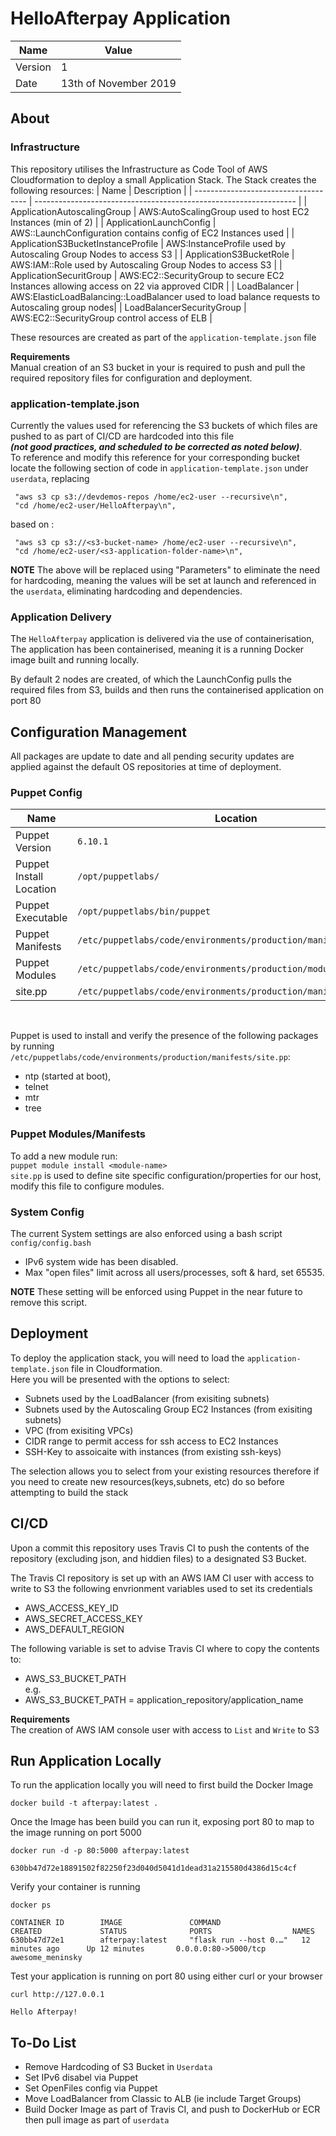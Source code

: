 # HelloAfterpay Application 


| Name       | Value        | 
| ---------- | ------------ | 
| Version    | 1            |
| Date       | 13th of November 2019           |

## About 

### Infrastructure
This repository utilises the Infrastructure as Code Tool of AWS Cloudformation to deploy a small Application Stack.
The Stack creates the following resources:
| Name                                 | Description                                                       | 
| ------------------------------------ | ----------------------------------------------------------------- | 
| ApplicationAutoscalingGroup          | AWS:AutoScalingGroup used to host EC2 Instances (min of 2)        | 
| ApplicationLaunchConfig              | AWS::LaunchConfiguration contains config of EC2 Instances used    | 
| ApplicationS3BucketInstanceProfile   | AWS:InstanceProfile used by Autoscaling Group Nodes to access S3  |
| ApplicationS3BucketRole              | AWS:IAM::Role used by Autoscaling Group Nodes to access S3        |
| ApplicationSecuritGroup              | AWS:EC2::SecurityGroup to secure EC2 Instances allowing access on 22 via approved CIDR |
| LoadBalancer                         | AWS:ElasticLoadBalancing::LoadBalancer used to load balance requests to Autoscaling group nodes|
| LoadBalancerSecurityGroup            | AWS:EC2::SecurityGroup control access of ELB                      |

These resources are created as part of the `application-template.json` file

**Requirements** <br>
Manual creation of an S3 bucket in your is required to push and pull the required repository files for 
configuration and deployment. 

### application-template.json
Currently the values used for referencing the S3 buckets of which files are pushed to as part of CI/CD are hardcoded into this file  
***(not good practices, and scheduled to be corrected as noted below)***. <br>
To reference and modify this reference for your corresponding bucket locate the following section of code in `application-template.json` under `userdata`, replacing 
```
 "aws s3 cp s3://devdemos-repos /home/ec2-user --recursive\n",
 "cd /home/ec2-user/HelloAfterpay\n",
```
based on : <br>
```
 "aws s3 cp s3://<s3-bucket-name> /home/ec2-user --recursive\n",
 "cd /home/ec2-user/<s3-application-folder-name>\n",
```
**NOTE** The above will be replaced using "Parameters" to eliminate the need for hardcoding, meaning the values will be set at launch
and referenced in the `userdata`, eliminating hardcoding and dependencies.

### Application Delivery
The `HelloAfterpay` application is delivered via the use of containerisation, 
The application has been containerised, meaning it is a running Docker image built and running locally.

By default 2 nodes are created, of which the LaunchConfig pulls the required files from S3, builds and then runs the containerised
application on port 80

## Configuration Management
All packages are update to date and all pending security updates are applied against the default OS repositories at time of deployment.

### Puppet Config
| Name                           | Location                                                          | 
| ------------------------------ | ----------------------------------------------------------------- | 
| Puppet Version                 | `6.10.1`                                                          | 
| Puppet Install Location        | `/opt/puppetlabs/`                                                | 
| Puppet Executable              | `/opt/puppetlabs/bin/puppet `                                     | 
| Puppet Manifests               | `/etc/puppetlabs/code/environments/production/manifests `         | 
| Puppet Modules                 | `/etc/puppetlabs/code/environments/production/modules `           | 
| site.pp                        | `/etc/puppetlabs/code/environments/production/manifests/site.pp ` | 

<br>

Puppet is used to install and verify the presence of the following packages by running `/etc/puppetlabs/code/environments/production/manifests/site.pp`: <br> 
- ntp (started at boot), 
- telnet 
- mtr 
- tree

### Puppet Modules/Manifests
To add a new module run: <br>
`puppet module install <module-name>` <br>
`site.pp` is used to define site specific configuration/properties for our host, modify this file to configure modules.

### System Config 
The current System settings are also enforced using a bash script `config/config.bash` 
- IPv6 system wide has been disabled.
- Max "open files" limit across all users/processes, soft & hard, set 65535.

**NOTE**  These setting will be enforced using Puppet in the near future to remove this script.


## Deployment
To deploy the application stack, you will need to load the `application-template.json` file in Cloudformation. <br>
Here you will be presented with the options to select:
- Subnets used by the LoadBalancer (from exisiting subnets)
- Subnets used by the Autoscaling Group EC2 Instances (from exisiting subnets)
- VPC (from exisiting VPCs)
- CIDR range to permit access for ssh access to EC2 Instances
- SSH-Key to assoicaite with instances (from existing ssh-keys)
  
 The selection allows you to select from your existing resources therefore if you need to create new resources(keys,subnets, etc) do so before 
 attempting to build the stack

## CI/CD 
Upon a commit this repository uses Travis CI to push the contents of the repository (excluding json, and hiddien files)
to a designated S3 Bucket. 

The Travis CI repository is set up with an AWS IAM CI user with access to write to S3 the following envrionment variables used to set its 
credentials <br>
- AWS_ACCESS_KEY_ID
- AWS_SECRET_ACCESS_KEY
- AWS_DEFAULT_REGION

The following variable is set to advise Travis CI where to copy the contents to: <br>
- AWS_S3_BUCKET_PATH <br>
e.g. <br>
- AWS_S3_BUCKET_PATH = application_repository/application_name

**Requirements** <br>
The creation of AWS IAM console user with access to `List` and `Write` to S3 

## Run Application Locally
To run the application locally you will need to first build the Docker Image 

```
docker build -t afterpay:latest .
```

Once the Image has been build you can run it, exposing port 80 to map to the image running on port 5000
```
docker run -d -p 80:5000 afterpay:latest

630bb47d72e18891502f82250f23d040d5041d1dead31a215580d4386d15c4cf
```

Verify your container is running
```
docker ps

CONTAINER ID        IMAGE               COMMAND                  CREATED             STATUS              PORTS                  NAMES
630bb47d72e1        afterpay:latest     "flask run --host 0.…"   12 minutes ago      Up 12 minutes       0.0.0.0:80->5000/tcp   awesome_meninsky

```
Test your application is running on port 80 using either curl or your browser
```
curl http://127.0.0.1

Hello Afterpay!
```

## To-Do List 
- Remove Hardcoding of S3 Bucket in `Userdata`
- Set IPv6 disabel via Puppet 
- Set OpenFiles config via Puppet
- Move LoadBalancer from Classic to ALB (ie include Target Groups)
- Build Docker Image as part of Travis CI, and push to DockerHub or ECR then pull image as part of `userdata`